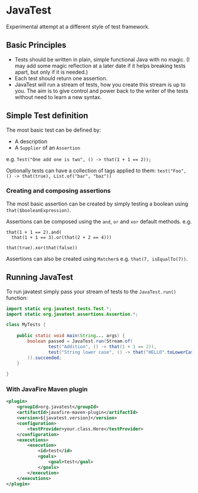 # JavaTest

Experimental attempt at a different style of test framework.

## Basic Principles

- Tests should be written in plain, simple functional Java with no magic. (I may add some magic reflection at a later date if it
helps breaking tests apart, but only if it is needed.)
- Each test should return one assertion.
- JavaTest will run a stream of tests, how you create this stream is up to you. The aim is to give control and power back
 to the writer of the tests without need to learn a new syntax.

## Simple Test definition

The most basic test can be defined by:
- A description
- A `Supplier` of an `Assertion`

e.g. `Test("One add one is two", () -> that(1 + 1 == 2));`

Optionally tests can have a collection of tags applied to them: `test("Foo", () -> that(true), List.of("bar", "baz"))`

### Creating and composing assertions

The most basic assertion can be created by simply testing a boolean using `that($booleanExpression)`.

Assertions can be composed using the `and`, `or` and `xor` default methods. e.g.

```
that(1 + 1 == 2).and(
  that(1 + 1 == 3).or(that(2 + 2 == 4)))
  
that(true).xor(that(false))
````

Assertions can also be created using `Matcher`s e.g. `that(7, isEqualTo(7))`.

## Running JavaTest

To run javatest simply pass your stream of tests to the `JavaTest.run()` function: 

```java
import static org.javatest.tests.Test.*;
import static org.javatest.assertions.Assertion.*;

class MyTests {
    
    public static void main(String... args) {
        boolean passed = JavaTest.run(Stream.of(
                test("Addition", () -> that(1 + 1 == 2)),
                test("String lower case", () -> that("HELLO".toLowerCase().equals("hello")))
        )).succeeded;
    }
    
}
```

### With JavaFire Maven plugin

```xml
<plugin>
    <groupId>org.javatest</groupId>
    <artifactId>javafire-maven-plugin</artifactId>
    <version>${javatest.version}</version>
    <configuration>
        <testProvider>your.class.Here</testProvider>
    </configuration>
    <executions>
        <execution>
            <id>test</id>
            <goals>
                <goal>test</goal>
            </goals>
        </execution>
    </executions>
</plugin>
```